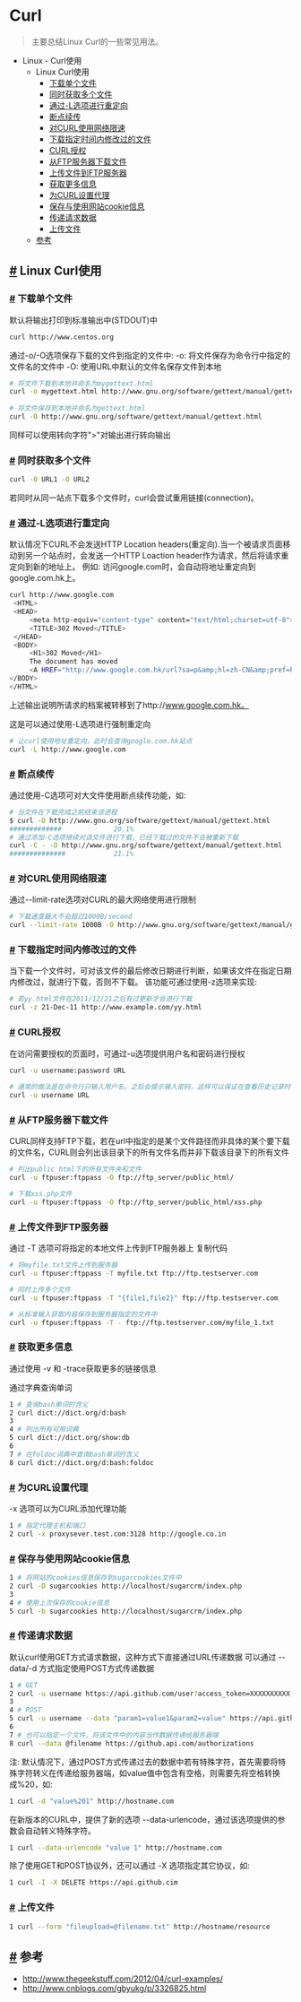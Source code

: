 
# Curl

> 主要总结Linux Curl的一些常见用法。

- Linux - Curl使用
  - Linux Curl使用
    - [下载单个文件](#下载单个文件)
    - [同时获取多个文件](#同时获取多个文件)
    - [通过-L选项进行重定向](#通过-l选项进行重定向)
    - [断点续传](#断点续传)
    - [对CURL使用网络限速](#对curl使用网络限速)
    - [下载指定时间内修改过的文件](#下载指定时间内修改过的文件)
    - [CURL授权](#curl授权)
    - [从FTP服务器下载文件](#从ftp服务器下载文件)
    - [上传文件到FTP服务器](#上传文件到ftp服务器)
    - [获取更多信息](#获取更多信息)
    - [为CURL设置代理](#为curl设置代理)
    - [保存与使用网站cookie信息](#保存与使用网站cookie信息)
    - [传递请求数据](#传递请求数据)
    - [上传文件](#上传文件)
  - [参考](#参考)

## [#](#linux-curl使用-1) Linux Curl使用

### [#](#下载单个文件) 下载单个文件

默认将输出打印到标准输出中(STDOUT)中

```bash
curl http://www.centos.org
```

通过-o/-O选项保存下载的文件到指定的文件中: -o: 将文件保存为命令行中指定的文件名的文件中 -O: 使用URL中默认的文件名保存文件到本地

```bash
# 将文件下载到本地并命名为mygettext.html
curl -o mygettext.html http://www.gnu.org/software/gettext/manual/gettext.html
 
# 将文件保存到本地并命名为gettext.html
curl -O http://www.gnu.org/software/gettext/manual/gettext.html
```

同样可以使用转向字符">"对输出进行转向输出

### [#](#同时获取多个文件) 同时获取多个文件

```bash
curl -O URL1 -O URL2
```

若同时从同一站点下载多个文件时，curl会尝试重用链接(connection)。

### [#](#通过-l选项进行重定向) 通过-L选项进行重定向

默认情况下CURL不会发送HTTP Location headers(重定向).当一个被请求页面移动到另一个站点时，会发送一个HTTP Loaction header作为请求，然后将请求重定向到新的地址上。 例如: 访问google.com时，会自动将地址重定向到google.com.hk上。

```bash
curl http://www.google.com
 <HTML>
 <HEAD>
     <meta http-equiv="content-type" content="text/html;charset=utf-8">
     <TITLE>302 Moved</TITLE>
 </HEAD>
 <BODY>
     <H1>302 Moved</H1>
     The document has moved
     <A HREF="http://www.google.com.hk/url?sa=p&amp;hl=zh-CN&amp;pref=hkredirect&amp;pval=yes&amp;q=http://www.google.com.hk/&amp;ust=1379402837567135amp;usg=AFQjCNF3o7umf3jyJpNDPuF7KTibavE4aA">here</A>.
</BODY>
</HTML>
```

上述输出说明所请求的档案被转移到了http://www.google.com.hk。

这是可以通过使用-L选项进行强制重定向

```bash
# 让curl使用地址重定向，此时会查询google.com.hk站点
curl -L http://www.google.com
```

### [#](#断点续传) 断点续传

通过使用-C选项可对大文件使用断点续传功能，如:

```bash
# 当文件在下载完成之前结束该进程
$ curl -O http://www.gnu.org/software/gettext/manual/gettext.html
#############             20.1%
# 通过添加-C选项继续对该文件进行下载，已经下载过的文件不会被重新下载
curl -C - -O http://www.gnu.org/software/gettext/manual/gettext.html
##############            21.1%
```

### [#](#对curl使用网络限速) 对CURL使用网络限速

通过--limit-rate选项对CURL的最大网络使用进行限制

```bash
# 下载速度最大不会超过1000B/second
curl --limit-rate 1000B -O http://www.gnu.org/software/gettext/manual/gettext.html
```

### [#](#下载指定时间内修改过的文件) 下载指定时间内修改过的文件

当下载一个文件时，可对该文件的最后修改日期进行判断，如果该文件在指定日期内修改过，就进行下载，否则不下载。 该功能可通过使用-z选项来实现:

```bash
# 若yy.html文件在2011/12/21之后有过更新才会进行下载
curl -z 21-Dec-11 http://www.example.com/yy.html
```

### [#](#curl授权) CURL授权

在访问需要授权的页面时，可通过-u选项提供用户名和密码进行授权

```bash
curl -u username:password URL
 
# 通常的做法是在命令行只输入用户名，之后会提示输入密码，这样可以保证在查看历史记录时不会将密码泄露
curl -u username URL
```

### [#](#从ftp服务器下载文件) 从FTP服务器下载文件

CURL同样支持FTP下载，若在url中指定的是某个文件路径而非具体的某个要下载的文件名，CURL则会列出该目录下的所有文件名而并非下载该目录下的所有文件

```bash
# 列出public_html下的所有文件夹和文件
curl -u ftpuser:ftppass -O ftp://ftp_server/public_html/

# 下载xss.php文件
curl -u ftpuser:ftppass -O ftp://ftp_server/public_html/xss.php
```

### [#](#上传文件到ftp服务器) 上传文件到FTP服务器

通过 -T 选项可将指定的本地文件上传到FTP服务器上 复制代码

```bash
# 将myfile.txt文件上传到服务器
curl -u ftpuser:ftppass -T myfile.txt ftp://ftp.testserver.com

# 同时上传多个文件
curl -u ftpuser:ftppass -T "{file1,file2}" ftp://ftp.testserver.com

# 从标准输入获取内容保存到服务器指定的文件中
curl -u ftpuser:ftppass -T - ftp://ftp.testserver.com/myfile_1.txt
```

### [#](#获取更多信息) 获取更多信息

通过使用 -v 和 -trace获取更多的链接信息

通过字典查询单词

```bash
1 # 查询bash单词的含义
2 curl dict://dict.org/d:bash
3 
4 # 列出所有可用词典
5 curl dict://dict.org/show:db
6 
7 # 在foldoc词典中查询bash单词的含义
8 curl dict://dict.org/d:bash:foldoc
```

### [#](#为curl设置代理) 为CURL设置代理

-x 选项可以为CURL添加代理功能

```bash
1 # 指定代理主机和端口
2 curl -x proxysever.test.com:3128 http://google.co.in
```

### [#](#保存与使用网站cookie信息) 保存与使用网站cookie信息

```bash
1 # 将网站的cookies信息保存到sugarcookies文件中
2 curl -D sugarcookies http://localhost/sugarcrm/index.php
3 
4 # 使用上次保存的cookie信息
5 curl -b sugarcookies http://localhost/sugarcrm/index.php
```

### [#](#传递请求数据) 传递请求数据

默认curl使用GET方式请求数据，这种方式下直接通过URL传递数据 可以通过 --data/-d 方式指定使用POST方式传递数据

```bash
1 # GET
2 curl -u username https://api.github.com/user?access_token=XXXXXXXXXX
3 
4 # POST
5 curl -u username --data "param1=value1&param2=value" https://api.github.com
6 
7 # 也可以指定一个文件，将该文件中的内容当作数据传递给服务器端
8 curl --data @filename https://github.api.com/authorizations
```

注: 默认情况下，通过POST方式传递过去的数据中若有特殊字符，首先需要将特殊字符转义在传递给服务器端，如value值中包含有空格，则需要先将空格转换成%20，如:

```bash
1 curl -d "value%201" http://hostname.com
```

在新版本的CURL中，提供了新的选项 --data-urlencode，通过该选项提供的参数会自动转义特殊字符。

```bash
1 curl --data-urlencode "value 1" http://hostname.com
```

除了使用GET和POST协议外，还可以通过 -X 选项指定其它协议，如:

```bash
1 curl -I -X DELETE https://api.github.cim
```

### [#](#上传文件) 上传文件

```bash
1 curl --form "fileupload=@filename.txt" http://hostname/resource
```

## [#](#参考) 参考

- http://www.thegeekstuff.com/2012/04/curl-examples/
- http://www.cnblogs.com/gbyukg/p/3326825.html

